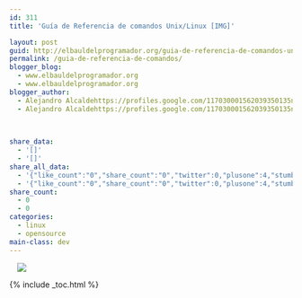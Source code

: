 ```yaml
---
id: 311
title: 'Guía de Referencia de comandos Unix/Linux [IMG]'

layout: post
guid: http://elbauldelprogramador.org/guia-de-referencia-de-comandos-unixlinux-img/
permalink: /guia-de-referencia-de-comandos/
blogger_blog:
  - www.elbauldelprogramador.org
  - www.elbauldelprogramador.org
blogger_author:
  - Alejandro Alcaldehttps://profiles.google.com/117030001562039350135noreply@blogger.com
  - Alejandro Alcaldehttps://profiles.google.com/117030001562039350135noreply@blogger.com

  
  
share_data:
  - '[]'
  - '[]'
share_all_data:
  - '{"like_count":"0","share_count":"0","twitter":0,"plusone":4,"stumble":0,"pinit":0,"count":4,"time":1333551765}'
  - '{"like_count":"0","share_count":"0","twitter":0,"plusone":4,"stumble":0,"pinit":0,"count":4,"time":1333551765}'
share_count:
  - 0
  - 0
categories:
  - linux
  - opensource
main-class: dev
---
```

<a href="https://4.bp.blogspot.com/-GhGGy71dDp0/TvJsPuKlfhI/AAAAAAAAB70/3w77slEnH_w/s1600/linux-commands-cheat-sheet-new_150x150_p1.png" imageanchor="1" style="margin-left:1em; margin-right:1em"><img border="0" src="https://4.bp.blogspot.com/-GhGGy71dDp0/TvJsPuKlfhI/AAAAAAAAB70/3w77slEnH_w/s1600/linux-commands-cheat-sheet-new_150x150_p1.png" /></a>



{% include _toc.html %}
